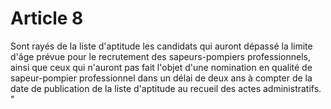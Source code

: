# Article 8

Sont rayés de la liste d'aptitude les candidats qui auront dépassé la limite d'âge prévue pour le recrutement des sapeurs-pompiers professionnels, ainsi que ceux qui n'auront pas fait l'objet d'une nomination en qualité de sapeur-pompier professionnel dans un délai de deux ans à compter de la date de publication de la liste d'aptitude au recueil des actes administratifs. "
